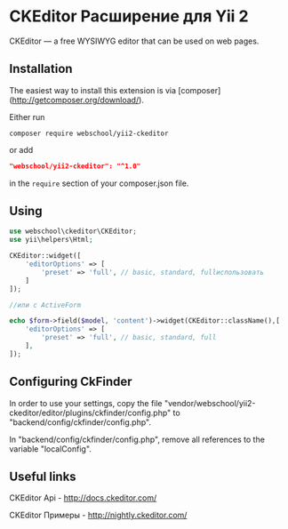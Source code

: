 CKEditor Расширение для Yii 2
===========================

CKEditor — a free WYSIWYG editor that can be used on web pages.


## Installation

The easiest way to install this extension is via [composer] (http://getcomposer.org/download/).

Either run

```
composer require webschool/yii2-ckeditor
```

or add

```json
"webschool/yii2-ckeditor": "^1.0"
```

in the `require` section of your composer.json file.

## Using

```php
use webschool\ckeditor\CKEditor;
use yii\helpers\Html;

CKEditor::widget([
    'editorOptions' => [
        'preset' => 'full', // basic, standard, fullиспользовать
    ]
]);

//или c ActiveForm

echo $form->field($model, 'content')->widget(CKEditor::className(),[
    'editorOptions' => [
        'preset' => 'full', // basic, standard, full
    ],
]);
```

## Configuring CkFinder

In order to use your settings, copy the file "vendor/webschool/yii2-ckeditor/editor/plugins/ckfinder/config.php" to "backend/config/ckfinder/config.php".

In "backend/config/ckfinder/config.php", remove all references to the variable "localConfig".

## Useful links

CKEditor Api - http://docs.ckeditor.com/

CKEditor Примеры - http://nightly.ckeditor.com/
